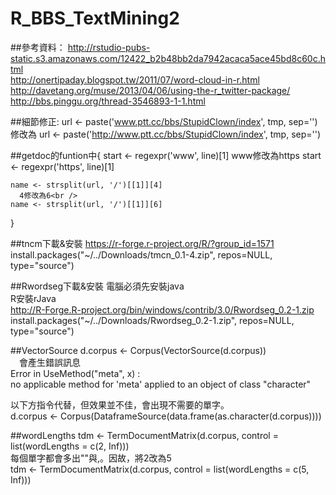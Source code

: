 # R_BBS_TextMining2

##參考資料：
http://rstudio-pubs-static.s3.amazonaws.com/12422_b2b48bb2da7942acaca5ace45bd8c60c.html <br />
http://onertipaday.blogspot.tw/2011/07/word-cloud-in-r.html <br />
http://davetang.org/muse/2013/04/06/using-the-r_twitter-package/ <br />
http://bbs.pinggu.org/thread-3546893-1-1.html<br />


##細節修正:
    url <- paste('www.ptt.cc/bbs/StupidClown/index', tmp, sep='')
        修改為
    url <- paste('http://www.ptt.cc/bbs/StupidClown/index', tmp, sep='')

##getdoc的funtion中{
    start <- regexpr('www', line)[1]
      www修改為https
    start <- regexpr('https', line)[1]

    name <- strsplit(url, '/')[[1]][4]
      4修改為6<br />
    name <- strsplit(url, '/')[[1]][6]
  }

##tncm下載&安裝
    https://r-forge.r-project.org/R/?group_id=1571<br />
    install.packages("~/../Downloads/tmcn_0.1-4.zip", repos=NULL, type="source")<br />
  
##Rwordseg下載&安裝
  電腦必須先安裝java<br />
  R安裝rJava<br />
  http://R-Forge.R-project.org/bin/windows/contrib/3.0/Rwordseg_0.2-1.zip<br />
  install.packages("~/../Downloads/Rwordseg_0.2-1.zip", repos=NULL, type="source")<br />

##VectorSource
  d.corpus <- Corpus(VectorSource(d.corpus))<br />
　會產生錯誤訊息<br />
  Error in UseMethod("meta", x) :<br />
    no applicable method for 'meta' applied to an object of class "character"<br />

  以下方指令代替，但效果並不佳，會出現不需要的單字。<br />
  d.corpus <- Corpus(DataframeSource(data.frame(as.character(d.corpus))))<br />

##wordLengths
  tdm <- TermDocumentMatrix(d.corpus, control = list(wordLengths = c(2, Inf)))<br />
  每個單字都會多出""與,。因故，將2改為5<br />
  tdm <- TermDocumentMatrix(d.corpus, control = list(wordLengths = c(5, Inf)))<br />

